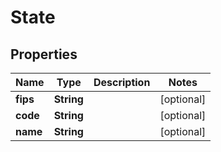
# State

## Properties
Name | Type | Description | Notes
------------ | ------------- | ------------- | -------------
**fips** | **String** |  |  [optional]
**code** | **String** |  |  [optional]
**name** | **String** |  |  [optional]



